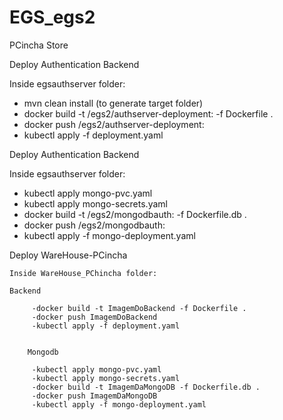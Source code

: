 # EGS_egs2
PCincha Store

Deploy Authentication Backend

Inside egsauthserver folder:
- mvn clean install (to generate target folder)
- docker build -t <path to registry>/egs2/authserver-deployment:<version> -f Dockerfile .
- docker push <path to registry>/egs2/authserver-deployment:<version>
- kubectl apply -f deployment.yaml

Deploy Authentication Backend

Inside egsauthserver folder:
- kubectl apply mongo-pvc.yaml
- kubectl apply mongo-secrets.yaml
- docker build -t <path to registry>/egs2/mongodbauth:<version> -f Dockerfile.db .
- docker push <path to registry>/egs2/mongodbauth:<version>
- kubectl apply -f mongo-deployment.yaml
  
  
Deploy WareHouse-PCincha

	Inside WareHouse_PChincha folder:

  	Backend

         -docker build -t ImagemDoBackend -f Dockerfile .
         -docker push ImagemDoBackend
         -kubectl apply -f deployment.yaml


        Mongodb

         -kubectl apply mongo-pvc.yaml
         -kubectl apply mongo-secrets.yaml
         -docker build -t ImagemDaMongoDB -f Dockerfile.db .
         -docker push ImagemDaMongoDB
         -kubectl apply -f mongo-deployment.yaml

